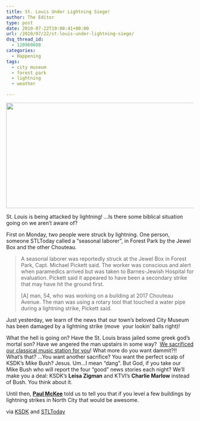 ```yaml
---
title: St. Louis Under Lightning Siege!
author: The Editor
type: post
date: 2010-07-22T19:00:41+00:00
url: /2010/07/22/st-louis-under-lightning-siege/
dsq_thread_id:
  - 120960688
categories:
  - Happening
tags:
  - city museum
  - forest park
  - lightning
  - weather

---
```

<img class="aligncenter size-full wp-image-5738" title="lightning" src="http://media.punchingkitty.com/wordpress/2010/07/6a00d8341bf68b53ef010535bb3736970b-800wi.jpg" alt="" width="600" height="283" />

St. Louis is being attacked by lightning! &#8230;Is there some biblical situation going on we aren&#8217;t aware of?

First on Monday, two people were struck by lightning. One person, someone STLToday called a &#8220;seasonal laborer&#8221;, in Forest Park by the Jewel Box and the other Chouteau.

> A seasonal laborer was reportedly struck at the Jewel Box in Forest Park, Capt. Michael Pickett said. The worker was conscious and alert when paramedics arrived but was taken to Barnes-Jewish Hospital for evaluation. Pickett said it appeared to have been a secondary strike that may have hit the ground first.
> 
> [A] man, 54, who was working on a building at 2017 Chouteau Avenue. The man was using a rotary tool that touched a water pipe during a lightning strike, Pickett said.

<a rel="attachment wp-att-5735" href="http://punchingkitty.com/2010/07/22/st-louis-under-lightning-siege/city_museum_lightning/"><img class="alignright size-full wp-image-5735" title="city_museum_lightning" src="http://media.punchingkitty.com/wordpress/2010/07/city_museum_lightning.jpg?filter=resize&w=200" alt="" /></a>Just yesterday, we learn of the news that our town&#8217;s beloved City Museum has been damaged by a lightning strike (move  your lookin&#8217; balls right)!

What the hell is going on? Have the St. Louis brass jailed some greek god&#8217;s mortal son? Have we angered the man upstairs in some way?  <a href="http://punchingkitty.com/2009/10/07/classical-music-station-99-1-finds-jesus/" target="_blank">We sacrificed our classical music station for you</a>! What more do you want dammit?!! What&#8217;s that? &#8230;You want another sacrifice? You want the perfect scalp of KSDK&#8217;s Mike Bush? Jesus. Um&#8230;I mean &#8220;dang&#8221;. But God, if you take our Mike Bush who will report the four &#8220;good&#8221; news stories each night? We&#8217;ll make you a deal: KSDK&#8217;s **Leisa Zigman** and KTVI&#8217;s **Charlie Marlow** instead of Bush. You think about it.

Until then, **<a href="http://punchingkitty.com/search?query=Paul+McKee" target="_blank">Paul McKee</a>** told us to tell you that if you level a few buildings by lightning strikes in North City that would be awesome.

via <a href="http://www.ksdk.com/news/local/story.aspx?storyid=208363&catid=3" target="_blank">KSDK</a> and <a href="http://www.stltoday.com/news/local/metro/article_801cb104-936b-11df-bf95-0017a4a78c22.html" target="_blank">STLToday</a>